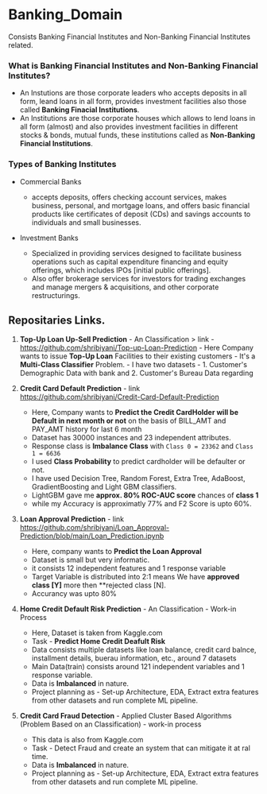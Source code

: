 # Banking_Domain

Consists Banking Financial Institutes and Non-Banking Financial Institutes related. 


### What is **Banking Financial Institutes** and **Non-Banking Financial Institutes**?

- An Instutions are those corporate leaders who accepts deposits in all form, leand loans in all form, provides investment facilities also those called **Banking Finacial Institutions**.
- An Institutions are those corporate houses which allows to lend loans in all form (almost) and also provides investment facilities in different stocks & bonds, mutual funds, these institutions called as **Non-Banking Financial Institutions**.


### Types of Banking Institutes
  - Commercial Banks
    - accepts deposits, offers checking account services, makes business, personal, and mortgage loans, and offers basic financial products like certificates of deposit (CDs) and savings accounts to individuals and small businesses.
    
  - Investment Banks
    - Specialized in providing services designed to facilitate business operations such as capital expenditure financing and equity offerings, which includes IPOs [initial public offerings]. 
    - Also offer brokerage services for investors for trading exchanges and manage mergers & acquisitions, and other corporate restructurings.


## Repositaries Links.

  1. **Top-Up Loan Up-Sell Prediction** - An Classification > link - https://github.com/shribiyani/Top-up-Loan-Prediction
    - Here Company wants to issue **Top-Up Loan** Facilities to their existing customers
    - It's a **Multi-Class Classifier** Problem.
    - I have two datasets - 1. Customer's Demographic Data with bank and 2. Customer's Bureau Data regarding 

  
  2. **Credit Card Default Prediction** - link https://github.com/shribiyani/Credit-Card-Default-Prediction
     - Here, Company wants to **Predict the Credit CardHolder will be Default in next month or not** on the basis of BILL_AMT and PAY_AMT history for last 6 month
     - Dataset has 30000 instances and 23 independent attributes.
     - Response class is **Imbalance Class** with `Class 0 = 23362` and `Class 1 = 6636`
     - I used **Class Probability** to predict cardholder will be defaulter or not.
     - I have used Decision Tree, Random Forest, Extra Tree, AdaBoost, GradientBoosting and Light GBM classifiers.
     - LightGBM gave me **approx. 80% ROC-AUC score** chances of **class 1**
     - while my Accuracy is approximatly 77% and F2 Score is upto 60%.



  3. **Loan Approval Prediction** - link https://github.com/shribiyani/Loan_Approval-Prediction/blob/main/Loan_Prediction.ipynb
     -  Here, company wants to **Predict the Loan Approval**
     -  Dataset is small but very informatic.
     -  it consists 12 independent features and 1 response variable
     -  Target Variable is distributed into 2:1 means We have **approved class [Y]** more then **rejected class [N].
     -  Accurancy was upto 80%
  
  
  
  4. **Home Credit Default Risk Prediction** - An Classification - Work-in Process
     - Here, Dataset is taken from Kaggle.com
     - Task - **Predict Home Credit Deafult Risk** 
     - Data consists multiple datasets like loan balance, credit card balnce, installment details, buerau information, etc., around 7 datasets
     - Main Data(train) consists around 121 independent variables and 1 response variable.
     - Data is **Imbalanced** in nature.
     - Project planning as - Set-up Architecture, EDA, Extract extra features from other datasets and run complete ML pipeline.
    
    
  5. **Credit Card Fraud Detection** - Applied Cluster Based Algorithms (Problem Based on an Classification) - work-in process
     - This data is also from Kaggle.com
     - Task - Detect Fraud and create an system that can mitigate it at ral time. 
     - Data is **Imbalanced** in nature.
     - Project planning as - Set-up Architecture, EDA, Extract extra features from other datasets and run complete ML pipeline.
 
  
  
